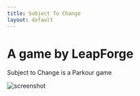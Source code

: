 ```yaml
---
title: Subject To Change
layout: default
---
```


# A game by LeapForge

Subject to Change is a Parkour game 

![screenshot](StC-img.png)
